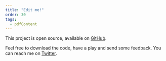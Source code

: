 ```yaml
---
title: "Edit me!"
order: 30
tags:
  - pdfContent
---
```


This project is open source, available on [GitHub](https://github.com/larryhudson/11ty-prince-pdf-example/).

Feel free to download the code, have a play and send some feedback. You can reach me on [Twitter](https://twitter.com/larryhudsondev).
